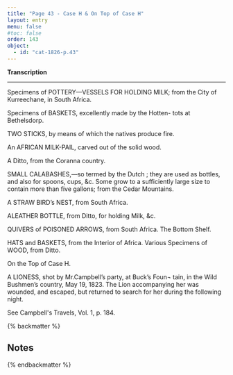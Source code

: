 ```yaml
---
title: "Page 43 - Case H & On Top of Case H"
layout: entry
menu: false
#toc: false
order: 143
object:
  - id: "cat-1826-p.43"
---
```



**Transcription**

---

Specimens of POTTERY—VESSELS FOR HOLDING MILK;
from the City of Kurreechane, in South Africa.

Specimens of BASKETS, excellently made by the Hotten-
tots at Bethelsdorp.

TWO STICKS, by means of which the natives produce fire.

An AFRICAN MILK-PAIL, carved out of the solid wood.

A Ditto, from the Coranna country.

SMALL CALABASHES,—so termed by the Dutch ; they
are used as bottles, and also for spoons, cups, &c.
Some grow to a sufficiently large size to contain more
than five gallons; from the Cedar Mountains.

A STRAW BIRD’s NEST, from South Africa.

ALEATHER BOTTLE, from Ditto, for holding Milk, &c.

QUIVERS of POISONED ARROWS, from South Africa.
The Bottom Shelf.

HATS and BASKETS, from the Interior of Africa.
Various Specimens of WOOD, from Ditto.


On the Top of Case H.


A LIONESS, shot by Mr.Campbell’s party, at Buck’s Foun¬
tain, in the Wild Bushmen’s country, May 19, 1823.
The Lion accompanying her was wounded, and
escaped, but returned to search for her during the
following night.

See Campbell's Travels, Vol. 1, p. 184.

{% backmatter %}

## Notes

{% endbackmatter %}

